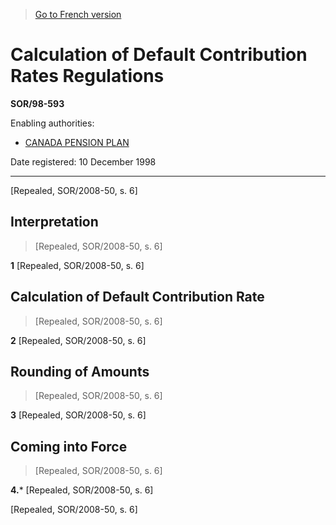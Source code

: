 > [Go to French version](/fr/Règlements/Décrets,%20ordonnances%20et%20règlements%20statutaires/98/593.md)

# Calculation of Default Contribution Rates Regulations

**SOR/98-593**

Enabling authorities: 
- [CANADA PENSION PLAN](/en/Acts/Revised%20Statutes%20of%20Canada/C/C-8.md)

Date registered: 10 December 1998

----------


[Repealed, SOR/2008-50, s. 6]



## Interpretation
> [Repealed, SOR/2008-50, s. 6]



**1** [Repealed, SOR/2008-50, s. 6]




## Calculation of Default Contribution Rate
> [Repealed, SOR/2008-50, s. 6]



**2** [Repealed, SOR/2008-50, s. 6]




## Rounding of Amounts
> [Repealed, SOR/2008-50, s. 6]



**3** [Repealed, SOR/2008-50, s. 6]




## Coming into Force
> [Repealed, SOR/2008-50, s. 6]



**4.*** [Repealed, SOR/2008-50, s. 6]


[Repealed, SOR/2008-50, s. 6]


